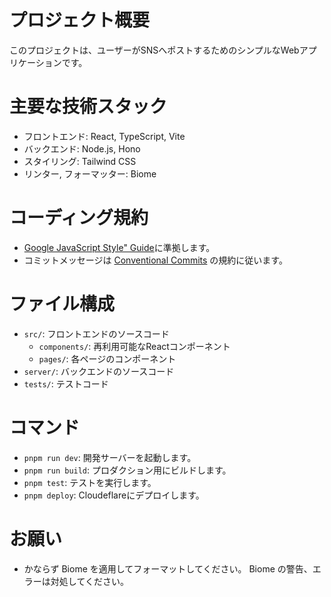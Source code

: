 # プロジェクト概要

このプロジェクトは、ユーザーがSNSへポストするためのシンプルなWebアプリケーションです。

# 主要な技術スタック

- フロントエンド: React, TypeScript, Vite
- バックエンド: Node.js, Hono
- スタイリング: Tailwind CSS
- リンター, フォーマッター: Biome

# コーディング規約

- [Google JavaScript Style" Guide](https://google.github.io/styleguide/jsguide.html)に準拠します。
- コミットメッセージは [Conventional Commits](https://www.conventionalcommits.org/) の規約に従います。

# ファイル構成

- `src/`: フロントエンドのソースコード
  - `components/`: 再利用可能なReactコンポーネント
  - `pages/`: 各ページのコンポーネント
- `server/`: バックエンドのソースコード
- `tests/`: テストコード

# コマンド

- `pnpm run dev`: 開発サーバーを起動します。
- `pnpm run build`: プロダクション用にビルドします。
- `pnpm test`: テストを実行します。
- `pnpm deploy`: Cloudeflareにデプロイします。

# お願い

- かならず Biome を適用してフォーマットしてください。 Biome の警告、エラーは対処してください。
